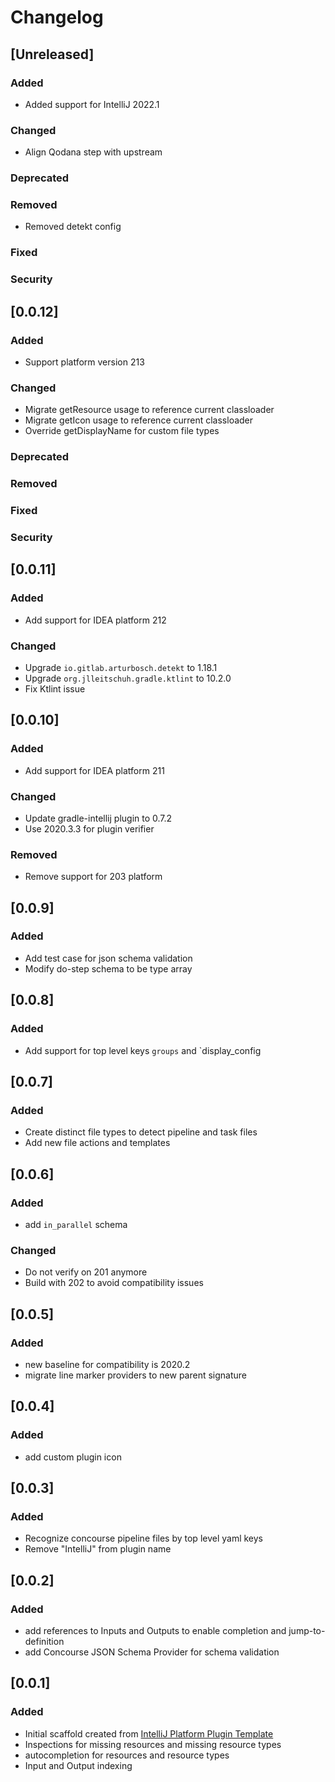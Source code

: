 # Changelog

## [Unreleased]
### Added
* Added support for IntelliJ 2022.1
### Changed
* Align Qodana step with upstream
### Deprecated

### Removed
* Removed detekt config

### Fixed

### Security

## [0.0.12]
### Added
- Support platform version 213

### Changed
- Migrate getResource usage to reference current classloader
- Migrate getIcon usage to reference current classloader
- Override getDisplayName for custom file types

### Deprecated

### Removed

### Fixed

### Security

## [0.0.11]
### Added
- Add support for IDEA platform 212

### Changed
- Upgrade `io.gitlab.arturbosch.detekt` to 1.18.1
- Upgrade `org.jlleitschuh.gradle.ktlint` to 10.2.0
- Fix Ktlint issue

## [0.0.10]
### Added
- Add support for IDEA platform 211

### Changed
- Update gradle-intellij plugin to 0.7.2
- Use 2020.3.3 for plugin verifier

### Removed
- Remove support for 203 platform

## [0.0.9]
### Added
- Add test case for json schema validation 
- Modify do-step schema to be type array

## [0.0.8]
### Added
- Add support for top level keys `groups` and `display_config

## [0.0.7]
### Added
- Create distinct file types to detect pipeline and task files
- Add new file actions and templates

## [0.0.6]
### Added
- add `in_parallel` schema

### Changed
- Do not verify on 201 anymore
- Build with 202 to avoid compatibility issues

## [0.0.5]
### Added
- new baseline for compatibility is 2020.2
- migrate line marker providers to new parent signature

## [0.0.4]
### Added
- add custom plugin icon

## [0.0.3]
### Added
- Recognize concourse pipeline files by top level yaml keys
- Remove "IntelliJ" from plugin name

## [0.0.2]
### Added
- add references to Inputs and Outputs to enable completion
  and jump-to-definition
- add Concourse JSON Schema Provider for schema validation

## [0.0.1]
### Added
- Initial scaffold created from [IntelliJ Platform Plugin Template](https://github.com/JetBrains/intellij-platform-plugin-template)
- Inspections for missing resources and missing resource types
- autocompletion for resources and resource types
- Input and Output indexing
